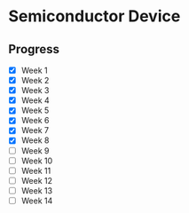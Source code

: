 # Semiconductor Device

## Progress
- [x] Week 1
- [x] Week 2
- [x] Week 3
- [x] Week 4
- [x] Week 5
- [x] Week 6
- [x] Week 7
- [x] Week 8
- [ ] Week 9
- [ ] Week 10
- [ ] Week 11
- [ ] Week 12
- [ ] Week 13
- [ ] Week 14
